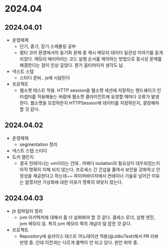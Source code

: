 # 2024.04
## 2024.04.01
- 운영체제
  - 단기, 중기, 장기 스케줄링 공부
  - 멀티 코어 환경에서의 동기화 문제 중 캐시 메모리 데이터 일관성 이야기를 듣게 되었다. 메모리 배리어라는 코드 실행 순서를 제어하는 방법으로 동시성 문제를 해결한다는 점이 인상 깊었다. 뭔가 옵티마이저 생각도 남.
- 넥스트 스텝
  - 스터디 준비.. js에 시달린다
- 프로젝트
  - 웹소켓 테스트 적용. HTTP session을 웹소켓 세션에 저장하는 핸드쉐이크 인터셉터를 적용해놓는 바람에 웹소켓 클라이언트에 요청할 때마다 오류가 발생한다. 웹소켓을 모킹하든지 HTTPSession에 데이터를 저장하든지, 결정해야 할 것 같다.
## 2024.04.02
- 운영체제
  - segmentation 정리
- 넥스트 스텝 스터디
- 도커 챌린지
  - 결국 컨테이너는 vm이라는 건데.. 어쩌다 isolation의 필요성이 대두되었는지 아직 명확히 이해 되지 않는다. 프로세스 간 간섭을 줄여서 보안을 강화하고 안정성을 제공한다고 하는데~~ 하이퍼바이저에서 컨테이너 기술로 넘어간 이유는 알겠지만 가상화에 대한 이유가 명확히 와닿지 않는다.

## 2024.04.03
- jit 컴파일러 정리
  - jvm 아키텍처에 대해서 좀 더 살펴봐야 할 것 같다. 클래스 로더, 실행 엔진, jvm 메모리 등. 특히 jvm 메모리 쪽의 개념이 덜 잡힌 것 같다.
- 프로젝트
  - Repository에 슬라이스 테스트 어노테이션 적용(@JdbcTest)해서 PR 리뷰 반영 중..인데 이전과는 다르게 롤백이 안 되고 있다. 원인 파악 중.
